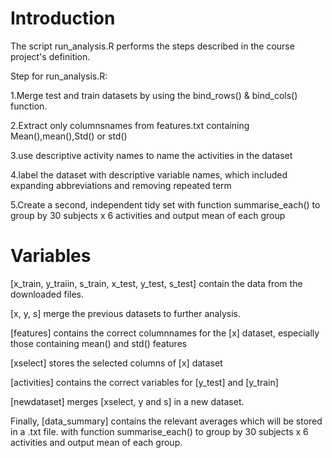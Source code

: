 # Introduction

The script run_analysis.R performs the steps described in the course project's definition.

Step for run_analysis.R:

1.Merge test and train datasets by using the bind_rows() & bind_cols() function.

2.Extract only columnsnames from features.txt containing Mean(),mean(),Std() or std() 

3.use descriptive activity names to name the activities in the dataset

4.label the dataset with descriptive variable names, which included expanding abbreviations and removing repeated term

5.Create a second, independent tidy set with function summarise_each() to group by 30 subjects x 6 activities 
and output mean of each group

# Variables

[x_train, y_traiin, s_train, x_test, y_test, s_test] contain the data from the downloaded files.

[x, y, s] merge the previous datasets to further analysis.

[features] contains the correct columnnames for the [x] dataset, especially those containing mean() and std() features

[xselect] stores the selected columns of [x] dataset

[activities] contains the correct variables for [y_test] and [y_train]

[newdataset] merges [xselect, y and s] in a new dataset.

Finally, [data_summary] contains the relevant averages which will be stored in a .txt file. with function summarise_each() 
to group by 30 subjects x 6 activities and output mean of each group.
